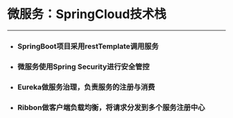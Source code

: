 <h1>微服务：SpringCloud技术栈</h1>
<hr/>

<ul>
   <li><h3>SpringBoot项目采用restTemplate调用服务</h3></li>

   <li><h3>微服务使用Spring Security进行安全管控 </h3></li>

   <li><h3>Eureka做服务治理，负责服务的注册与消费</h3></li>
 
   <li><h3>Ribbon做客户端负载均衡，将请求分发到多个服务注册中心</h3></li>
</ul>
